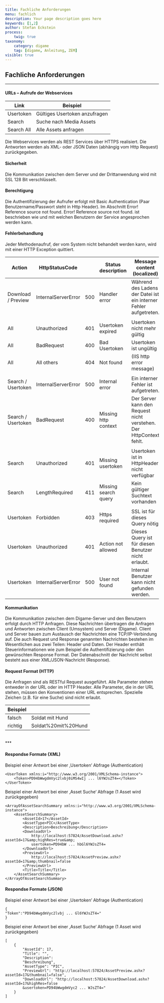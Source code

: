 ```yaml
---
title: Fachliche Anforderungen
menu: fachlich
description: Your page description goes here
keywords: [1,2]
author: Stefan Eckstein
process:
	twig: true
taxonomy:
    category: digame
    tag: [digame, Anleitung, ZEM]
visible: true
---
```


## Fachliche Anforderungen

***

#### URLs – Aufrufe der Webservices

| Link | Beispiel | 
| ------ | -- | 
| Usertoken | Gültiges Usertoken anzufragen | 
| Search | Suche nach Media Assets |
| Search All | Alle Assets anfragen |

Die Webservices werden als REST Services über HTTPS realisiert. Die Antworten werden als XML- oder JSON Daten (abhängig vom Http Request) zurückgegeben. <br>

#### Sicherheit

Die Kommunikation zwischen dem Server und der Drittanwendung wird mit SSL 128 Bit verschlüsselt. <br>

#### Berechtigung

Die Authentifizierung der Aufrufer erfolgt mit Basic Authentication (Paar Benutzername/Passwort steht in Http Header). Im Abschnitt Error! Reference source not found. Error! Reference source not found. ist beschrieben wie und mit welchen Benutzern der Service angesprochen werden kann.<br>

#### Fehlerbehandlung

Jeder Methodenaufruf, der vom System nicht behandelt werden kann, wird mit einer HTTP Exception quittiert.<br>

| Action | HttpStatusCode | | Status description | Message content (localized) |
| ------ | ----------- | -- | -- | -- |
| Download / Preview   | InternalServerError | 500 | Handler error | Während des Ladens der Datei ist ein interner Fehler aufgetreten. |
| | | | | |
| All | Unauthorized | 401 | Usertoken expired | Usertoken nicht mehr gültig |
| All | BadRequest | 400 | Bad Usertoken | Usertoken ist ungültig |
| All | All others | 404 | Not found | (IIS http error message) |
| | | | | |
| Search / Usertoken | InternalServerError| 500 | Internal error | Ein interner Fehler ist aufgetreten. |
| Search / Usertoken | BadRequest | 400 | Missing http context | Der Server kann den Request nicht verstehen. Der HttpContext fehlt. |
| | | | | |
| Search | Unauthorized | 401 | Missing usertoken | Usertoken ist in HttpHeader nicht verfügbar |
| Search | LengthRequired | 411 | Missing search query | Kein gültiger Suchtext vorhanden |
| | | | | |
| Usertoken | Forbidden | 403 | Https required | SSL ist für dieses Query nötig |
| Usertoken | Unauthorized | 401 | Action not allowed | Dieses Query ist für diesen Benutzer nicht erlaubt. |
| Usertoken | InternalServerError | 500 | User not found | Internal Benutzer kann nicht gefunden werden.|

#### Kommunikation

Die Kommunikation zwischen dem Digame-Server und den Benutzern erfolgt durch HTTP Anfragen. Diese Nachrichten übertragen die Anfragen und Antworten zwischen Client (Umsystem) und Server (Digame). Client und Server bauen zum Austausch der Nachrichten eine TCP/IP-Verbindung auf. Die auch Request und Response genannten Nachrichten bestehen im Wesentlichen aus zwei Teilen: Header und Daten. Der Header enthält Steuerinformationen wie zum Beispiel die Authentifizierung oder den gewünschten Response Format. Der Datenabschnitt der Nachricht selbst besteht aus einer XML/JSON-Nachricht (Response).<br>

#### Request Format (HTTP)

Die Anfragen sind als RESTful Request ausgeführt. Alle Parameter stehen entweder in der URL oder im HTTP Header.
Alle Parameter, die in der URL stehen, müssen den Konventionen einer URL entsprechen. Spezielle Zeichen (z.B. für eine Suche) sind nicht erlaubt.<br>

| Beispiel | | 
| ------ | -- | 
| falsch | Soldat mit Hund | 
| richtig | Soldat%20mit%20Hund |


<br>
***

#### Respondse Formate (XML)

Beispiel einer Antwort bei einer ‚Usertoken‘ Abfrage (Authentication)<br>


    <UserToken xmlns:i="http://www.w3.org/2001/XMLSchema-instance">
        <Token>PD94bWwgdmVyc2lvbj0iMS4wIj ... l6YWJsZT4=</Token>
    </UserToken>
    
Beispiel einer Antwort bei einer ‚Asset Suche‘ Abfrage (1 Asset wird zurückgegeben)<br>

    <ArrayOfAssetSearchSummary xmlns:i="http://www.w3.org/2001/XMLSchema-instance">
        <AssetSearchSummary>
            <AssetId>17</AssetId>
            <AssetType>PIC</AssetType>
            <Description>Beschreibung</Description>
            <DownloadUrl>
                http://localhost:57824/AssetDownload.ashx?assetId=17&amp;highRes=true&amp;
                usertoken=PD94bW ... hbGl6YWJsZT4=
            </DownloadUrl>
            <PreviewUrl>
                http://localhost:57824/AssetPreview.ashx?assetId=17&amp;thumbnail=false
            </PreviewUrl>
            <Title>Title</Title>
        </AssetSearchSummary>
    </ArrayOfAssetSearchSummary>
    
#### Respondse Formate (JSON)

Beispiel einer Antwort bei einer ‚Usertoken‘ Abfrage (Authentication)<br>


    { 
    "Token":"PD94bWwgdmVyc2lvbj ... Gl6YWJsZT4=" 
    }
    
Beispiel einer Antwort bei einer ‚Asset Suche‘ Abfrage (1 Asset wird zurückgegeben)<br>

    [ 
        { 
            "AssetId": 17, 
            "Title": "", 
            "Description": 
            "Beschreibung", 
            "AssetType": "PIC", 
            "PreviewUrl": "http://localhost:57824/AssetPreview.ashx?assetId=17&thumbnail=false",
            "DownloadUrl": "http://localhost:57824/AssetDownload.ashx?assetId=17&highRes=false
            &usertoken=PD94bWwgdmVyc2 ... WJsZT4=" 
        } 
    ]




